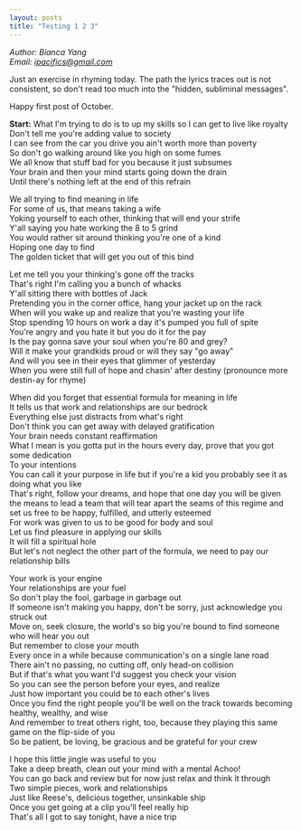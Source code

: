 ```yaml
---
layout: posts
title: "Testing 1 2 3"
---
```

*Author: Bianca Yang*<br>
*Email: <a href="mailto:ipacifics@gmail.com?subject=Hello from the XDRT Blog">ipacifics@gmail.com</a>*<br>

Just an exercise in rhyming today. The path the lyrics traces out is not
consistent, so don't read too much into the "hidden, subliminal messages".

Happy first post of October.

__Start:__
What I'm trying to do is to up my skills so I can get to live like
royalty<br>
Don't tell me you're adding value to society<br>
I can see from the car you drive you ain't worth more than poverty<br>
So don't go walking around like you high on some fumes<br>
We all know that stuff bad for you because it just subsumes<br>
Your brain and then your mind starts going down the drain<br>
Until there's nothing left at the end of this refrain<br>

We all trying to find meaning in life<br>
For some of us, that means taking a wife<br>
Yoking yourself to each other, thinking that will end your strife<br>
Y'all saying you hate working the 8 to 5 grind<br>
You would rather sit around thinking you're one of a kind<br>
Hoping one day to find<br>
The golden ticket that will get you out of this bind<br>

Let me tell you your thinking's gone off the tracks<br>
That's right I'm calling you a bunch of whacks<br>
Y'all sitting there with bottles of Jack<br>
Pretending you in the corner office, hang your jacket up on the rack<br>
When will you wake up and realize that you're wasting your life<br>
Stop spending 10 hours on work a day it's pumped you full of spite<br>
You're angry and you hate it but you do it for the pay<br>
Is the pay gonna save your soul when you're 80 and grey?<br>
Will it make your grandkids proud or will they say "go away"<br>
And will you see in their eyes that glimmer of yesterday<br>
When you were still full of hope and chasin' after destiny
(pronounce more destin-ay for rhyme)<br>

When did you forget that essential formula for meaning in life<br>
It tells us that work and relationships are our bedrock<br>
Everything else just distracts from what's right<br>
Don't think you can get away with delayed gratification<br>
Your brain needs constant reaffirmation<br>
What I mean is you gotta put in the hours every day, prove that you got
some dedication<br>
To your intentions<br>
You can call it your purpose in life but if you're a kid you probably see it
as doing what you like<br>
That's right, follow your dreams, and hope that one day you will be given the
means to lead a team that will tear apart the seams of this regime and set us
free to be happy, fulfilled, and utterly esteemed<br>
For work was given to us to be good for body and soul<br>
Let us find pleasure in applying our skills<br>
It will fill a spiritual hole<br>
But let's not neglect the other part of the formula, we need to pay our
relationship bills<br>

Your work is your engine<br>
Your relationships are your fuel<br>
So don't play the fool, garbage in garbage out<br>
If someone isn't making you happy, don't be sorry, just acknowledge you
struck out<br>
Move on, seek closure, the world's so big you're bound to find someone who
will hear you out<br>
But remember to close your mouth<br>
Every once in a while because communication's on a single lane road<br>
There ain't no passing, no cutting off, only head-on collision<br>
But if that's what you want I'd suggest you check your vision<br>
So you can see the person before your eyes, and realize<br>
Just how important you could be to each other's lives<br>
Once you find the right people you'll be well on the track towards becoming
healthy, wealthy, and wise<br>
And remember to treat others right, too, because they playing this same game
on the flip-side of you<br>
So be patient, be loving, be gracious and be grateful for your crew<br>

I hope this little jingle was useful to you<br>
Take a deep breath, clean out your mind with a mental Achoo!<br>
You can go back and review but for now just relax and think it through<br>
Two simple pieces, work and relationships<br>
Just like Reese's, delicious together, unsinkable ship<br>
Once you get going at a clip you'll feel really hip<br>
That's all I got to say tonight, have a nice trip<br>
